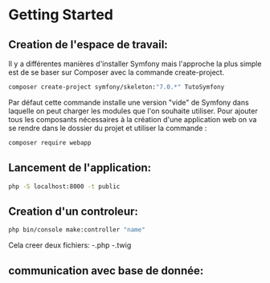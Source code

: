 # Getting Started

## Creation de l'espace de travail:

Il y a différentes manières d'installer Symfony mais l'approche la plus simple est de se baser sur Composer avec la commande create-project.

```bash
composer create-project symfony/skeleton:"7.0.*" TutoSymfony
```

Par défaut cette commande installe une version "vide" de Symfony dans laquelle on peut charger les modules que l'on souhaite utiliser. Pour ajouter tous les composants nécessaires à la création d'une application web on va se rendre dans le dossier du projet et utiliser la commande :

```bash
composer require webapp
```

## Lancement de l'application:

```bash
php -S localhost:8000 -t public
```

## Creation d'un controleur:

```bash
php bin/console make:controller "name"
```

Cela creer deux fichiers:
-.php
-.twig

## communication avec base de donnée:
